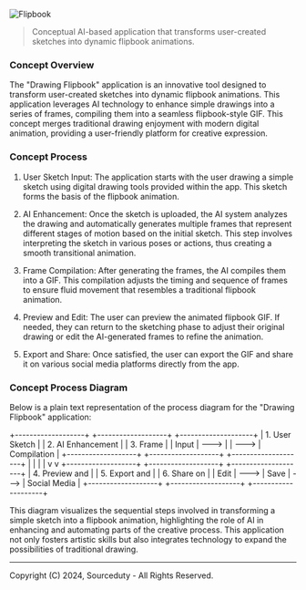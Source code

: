 ![Flipbook](https://github.com/sourceduty/AI_Flipbook/assets/123030236/f9f41667-828a-4089-827b-5f1d921a6b75)

> Conceptual AI-based application that transforms user-created sketches into dynamic flipbook animations.

### Concept Overview

The "Drawing Flipbook" application is an innovative tool designed to transform user-created sketches into dynamic flipbook animations. This application leverages AI technology to enhance simple drawings into a series of frames, compiling them into a seamless flipbook-style GIF. This concept merges traditional drawing enjoyment with modern digital animation, providing a user-friendly platform for creative expression.

### Concept Process

1. User Sketch Input: The application starts with the user drawing a simple sketch using digital drawing tools provided within the app. This sketch forms the basis of the flipbook animation.

2. AI Enhancement: Once the sketch is uploaded, the AI system analyzes the drawing and automatically generates multiple frames that represent different stages of motion based on the initial sketch. This step involves interpreting the sketch in various poses or actions, thus creating a smooth transitional animation.

3. Frame Compilation: After generating the frames, the AI compiles them into a GIF. This compilation adjusts the timing and sequence of frames to ensure fluid movement that resembles a traditional flipbook animation.

4. Preview and Edit: The user can preview the animated flipbook GIF. If needed, they can return to the sketching phase to adjust their original drawing or edit the AI-generated frames to refine the animation.

5. Export and Share: Once satisfied, the user can export the GIF and share it on various social media platforms directly from the app.

### Concept Process Diagram

Below is a plain text representation of the process diagram for the "Drawing Flipbook" application:

+-------------------+          +-------------------+          +--------------------+
| 1. User Sketch    |          | 2. AI Enhancement |          | 3. Frame           |
| Input             |   --->   |                   |   --->   | Compilation        |
+-------------------+          +-------------------+          +--------------------+
        |                                                             |
        |                                                             |
        v                                                             v
+-------------------+          +-------------------+          +--------------------+
| 4. Preview and    |          | 5. Export and     |          | 6. Share on        |
| Edit              |   --->   | Save              |   --->   | Social Media       |
+-------------------+          +-------------------+          +--------------------+

This diagram visualizes the sequential steps involved in transforming a simple sketch into a flipbook animation, highlighting the role of AI in enhancing and automating parts of the creative process. This application not only fosters artistic skills but also integrates technology to expand the possibilities of traditional drawing.

***
Copyright (C) 2024, Sourceduty - All Rights Reserved.
